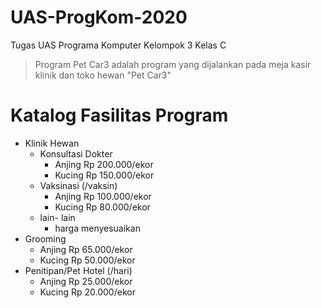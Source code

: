 # UAS-ProgKom-2020
Tugas UAS Programa Komputer Kelompok 3 Kelas C
> Program Pet Car3 adalah program yang dijalankan pada meja kasir klinik dan toko hewan "Pet Car3"
# Katalog Fasilitas Program
  - Klinik Hewan
    - Konsultasi Dokter
      - Anjing  Rp 200.000/ekor
      - Kucing  Rp 150.000/ekor
    - Vaksinasi (/vaksin)
      - Anjing  Rp 100.000/ekor
      - Kucing  Rp 80.000/ekor
    - lain- lain
      - harga menyesuaikan
  - Grooming
    - Anjing  Rp 65.000/ekor
    - Kucing  Rp 50.000/ekor
  - Penitipan/Pet Hotel (/hari) 
    - Anjing  Rp 25.000/ekor
    - Kucing  Rp 20.000/ekor
 
